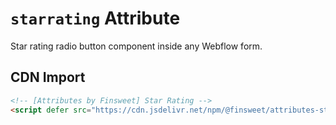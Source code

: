 # `starrating` Attribute

Star rating radio button component inside any Webflow form.

## CDN Import

```html
<!-- [Attributes by Finsweet] Star Rating -->
<script defer src="https://cdn.jsdelivr.net/npm/@finsweet/attributes-starrating@1/starrating.js"></script>
```
